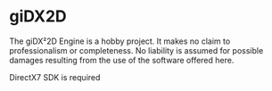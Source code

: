 # giDX2D

The giDX²2D Engine is a hobby project. It makes no claim to professionalism or completeness. No liability is assumed for possible damages resulting from the use of the software offered here.

DirectX7 SDK is required
